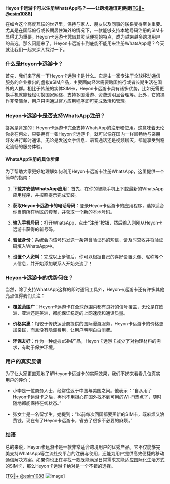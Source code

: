 **Heyon卡远游卡可以注册WhatsApp吗？——让跨境通讯更便捷[[TG💪+ @esim1088](https://t.me/s/esim1088)]**

在如今这个高度互联的世界里，保持与家人、朋友以及同事的联系变得至关重要。尤其是在国际旅行或长期居住海外的情况下，一款能够支持本地号码注册的SIM卡显得尤为重要。Heyon卡远游卡凭借其灵活便捷的特点，成为越来越多跨境用户的首选。那么问题来了，Heyon卡远游卡到底能不能用来注册WhatsApp呢？今天就让我们一起来深入探讨一下。

### 什么是Heyon卡远游卡？

首先，我们来了解一下Heyon卡远游卡是什么。它是由一家专注于全球移动通信服务的企业推出的虚拟eSIM产品，主要面向经常需要跨国旅行或者长期生活在国外的人群。相比于传统的实体SIM卡，Heyon卡远游卡具有诸多优势，比如无需更换手机就能轻松切换国家网络、支持多国漫游、资费透明且合理等。此外，它的操作非常简单，用户只需通过官方应用程序即可完成激活和管理。

### Heyon卡远游卡是否支持WhatsApp注册？

答案是肯定的！Heyon卡远游卡完全支持WhatsApp的注册和使用。这意味着无论你身在何处，只要拥有一张Heyon卡远游卡，就可以像在国内一样顺畅地与亲朋好友进行即时通讯。无论是发送文字信息、语音通话还是视频聊天，都能享受到稳定流畅的服务体验。

#### WhatsApp注册的具体步骤

为了帮助大家更好地理解如何利用Heyon卡远游卡注册WhatsApp，这里提供一个简单的指南：

1. **下载并安装WhatsApp应用**：首先，在你的智能手机上下载最新的WhatsApp应用程序，并按照提示完成安装。
   
2. **获取Heyon卡远游卡的电话号码**：登录Heyon卡远游卡的应用程序，选择适合你当前所在地区的套餐，并获取一个新的本地号码。

3. **输入手机号码**：打开WhatsApp，点击“注册”按钮，然后输入刚刚从Heyon卡远游卡获得的新号码。

4. **验证身份**：系统会向该号码发送一条包含验证码的短信，请及时查收并将验证码填入WhatsApp中。

5. **设置个人资料**：完成以上步骤后，你可以根据自己的喜好设置头像、昵称等个人信息，并开始添加联系人开始交流了！

### Heyon卡远游卡的优势何在？

当然，除了支持WhatsApp这样的即时通讯工具外，Heyon卡远游卡还有许多其他亮点值得我们关注：

- **覆盖范围广**：Heyon卡远游卡在全球范围内都有良好的信号覆盖，无论是在欧洲、亚洲还是美洲，都能保证稳定的上网速度和通话质量。
  
- **价格实惠**：相较于传统运营商提供的国际漫游服务，Heyon卡远游卡的价格更加亲民，而且没有隐藏费用，让用户明明白白消费。

- **环保友好**：作为一种虚拟eSIM产品，Heyon卡远游卡减少了对物理材料的需求，有助于保护环境。

### 用户的真实反馈

为了让大家更直观地了解Heyon卡远游卡的实际效果，我们不妨来看看几位真实用户的评价：

- 小李是一位商务人士，经常往返于中国与美国之间。他表示：“自从用了Heyon卡远游卡之后，再也不用担心在国外找不到可用的Wi-Fi热点了，随时随地都能保持在线状态。”

- 张女士是一名留学生，她提到：“以前每次回国都要买新的SIM卡，既麻烦又浪费钱。现在有了Heyon卡远游卡，省去了很多不必要的麻烦。”

### 结语

总的来说，Heyon卡远游卡是一款非常适合跨境用户的优秀产品。它不仅能够完美支持WhatsApp等主流社交平台的注册与使用，还能为用户提供高效便捷的移动通信解决方案。如果你也正在寻找一款既能满足日常需求又能适应国际化生活方式的SIM卡，那么Heyon卡远游卡绝对是一个不错的选择。

[[TG💪+ @esim1088](https://t.me/s/esim1088) ![Image](https://i.postimg.cc/4NQfJmqS/Snipaste-2025-05-13-00-14-12.png)]